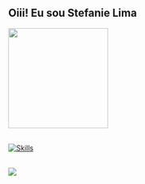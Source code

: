 ## Oiii! Eu sou Stefanie Lima
 <div>
  <a href="https://github.com/stefaniegolima">
  <img height="200em" src="https://github-readme-stats.vercel.app/api/top-langs/?username=stefaniegolima&layout=compact&langs_count=16&theme=dark"/>
</div><br>
<div>
 
  ![Skills](https://skillicons.dev/icons?i=php,laravel,mysql,postgresql,github,aws)
</div><br>
<div> 
  <a href="https://www.linkedin.com/in/stefanie-g-o-lima" target="_blank"><img src="https://img.shields.io/badge/-LinkedIn-%230077B5?style=for-the-badge&logo=linkedin&logoColor=white" target="_blank"></a> 
</div>
